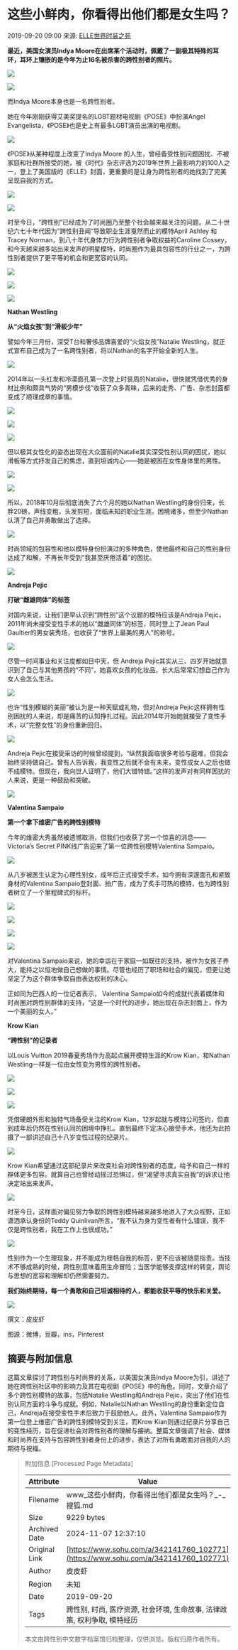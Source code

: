 # 这些小鲜肉，你看得出他们都是女生吗？

2019-09-20 09:00 来源: [ELLE世界时装之苑](https://www.sohu.com/?spm=smpc.content-abroad.content.1.17309829725638shye34)

**最近，美国女演员Indya Moore在出席某个活动时，佩戴了一副极其特殊的耳环，耳环上镶嵌的是今年为止16名被杀害的跨性别者的照片。**

![](http://5b0988e595225.cdn.sohucs.com/images/20190920/0a8b8e8c39904515b86de32a1b51530e.jpeg)

![](http://5b0988e595225.cdn.sohucs.com/images/20190920/c8b240e8f3a64b7f9151074aa9871543.jpeg)

而Indya Moore本身也是一名跨性别者。

她在今年刚刚获得艾美奖提名的LGBT题材电视剧《POSE》中扮演Angel Evangelista，《POSE》也是史上有最多LGBT演员出演的电视剧。

![](http://5b0988e595225.cdn.sohucs.com/images/20190920/20b667109306436ab76305acd6233bab.jpeg)

《POSE》从某种程度上改变了Indya Moore 的人生，曾经备受性别问题困扰、不被家庭和社群所接受的她，被《时代》杂志评选为2019年世界上最影响力的100人之一，登上了美国版的《ELLE》封面，更重要的是让身为跨性别者的她找到了完美呈现自我的方式。

![](http://5b0988e595225.cdn.sohucs.com/images/20190920/9585fca61af44a5b87a7f17fbe411038.jpeg)

![](http://5b0988e595225.cdn.sohucs.com/images/20190920/b16d997bb5fa45ec80bae362e95e7718.jpeg)

时至今日，“跨性别”已经成为了时尚圈乃至整个社会越来越关注的问题。从二十世纪六七十年代因为“跨性别丑闻”导致职业生涯戛然而止的模特April Ashley 和Tracey Norman，到八十年代身体力行为跨性别者争取权益的Caroline Cossey，和今天越来越多站出来发声的明星模特，时尚圈作为最具包容性的行业之一，为跨性别者提供了更平等的机会和更宽容的认同。

![](http://5b0988e595225.cdn.sohucs.com/images/20190920/5c5d3c78bc6d4741aa907b33a953bc10.jpeg)

![](http://5b0988e595225.cdn.sohucs.com/images/20190920/02078f26f36c40b2b4833447ed4de3fc.jpeg)

![](http://5b0988e595225.cdn.sohucs.com/images/20190920/e04f5bab1e374d26b7fade1069f6e493.jpeg)

**Nathan Westling**

**从“火焰女孩”到“滑板少年”**

譬如今年三月份，深受T台和奢侈品牌喜爱的“火焰女孩”Natalie Westling，就正式宣布自己成为了一名跨性别者，将以Nathan的名字开始全新的人生。

![](http://5b0988e595225.cdn.sohucs.com/images/20190920/b7612567a52349ea923fa1cbde14af8d.jpeg)

2014年以一头红发和冷漠面孔第一次登上时装周的Natalie，很快就凭借优秀的身材比例和颇具气势的“男模步伐”收获了众多青睐，后来的走秀、广告、杂志封面都变成了顺理成章的事情。

![](http://5b0988e595225.cdn.sohucs.com/images/20190920/b49091c8aad04ceb978ec08e9f28e3a6.jpeg)

![](http://5b0988e595225.cdn.sohucs.com/images/20190920/a1933ad2ba2a49799c660acb087a048e.jpeg)

![](http://5b0988e595225.cdn.sohucs.com/images/20190920/f1344ec0587a4a30a541edbb91583a68.jpeg)

但以极其女性化的姿态出现在大众面前的Natalie其实深受性别认同的困扰，她以滑板等方式抒发自己的焦虑，直到坦诚内心——她是被困在女性身体里的男性。

![](http://5b0988e595225.cdn.sohucs.com/images/20190920/fb1c6d113c9a4293b1158cdf2734cc2c.jpeg)

![](http://5b0988e595225.cdn.sohucs.com/images/20190920/7de767d3ab9040319e459d8f2c333553.jpeg)

所以，2018年10月后彻底消失了六个月的她以Nathan Westling的身份归来，长胖20磅，声线变粗，头发剪短，面临未知的职业生涯。困境诸多，但至少Nathan认清了自己并勇敢做出了选择。

![](http://5b0988e595225.cdn.sohucs.com/images/20190920/32afbed3cdc74d75bb1ebb43048e257a.jpeg)

时尚领域的包容性和他以模特身份扮演过的多种角色，使他最终和自己的性别身份达成了和解，不再长年受到“我甚至厌倦活着”的困扰。

![](http://5b0988e595225.cdn.sohucs.com/images/20190920/70928eac456b4df3bc96f73caf9f52d3.jpeg)

**Andreja Pejic**

**打破“雌雄同体”的标签**

对国内来说，让我们更早认识到“跨性别”这个议题的模特应该是Andreja Pejic，2011年尚未接受变性手术的她以“雌雄同体”的标签，同时登上了Jean Paul Gaultier的男女装秀场，也收获了“世界上最美的男人”的称号。

![](http://5b0988e595225.cdn.sohucs.com/images/20190920/8880278e7d4947af986833ce27112749.jpeg)

尽管一时间事业和关注度都如日中天，但 Andreja Pejic其实从三、四岁开始就意识到了自己与其他男孩的“不同”，她喜欢女孩的化妆品，长大后常常幻想自己作为女人会怎么生活。

![](http://5b0988e595225.cdn.sohucs.com/images/20190920/543f3812600e4da09441dfad5c2d81f4.jpeg)

也许“性别模糊的美丽”被认为是一种天赋或礼物，但对Andreja Pejic这样拥有性别困扰的人来说，却是痛苦的认知挣扎过程。因此2014年开始她就接受了变性手术，以“完整女性”的身份重新回归。

![](http://5b0988e595225.cdn.sohucs.com/images/20190920/46fc2767f20e416ba6a0c90bf711e65e.jpeg)

Andreja Pejic在接受采访的时候曾经提到，“纵然我面临很多考验与磨难，但我会始终坚持做自己。曾有人告诉我，我变性之后就不会有未来，变性成女人之后也做不成模特。但现在，我向世人证明了，他们大错特错。”这样的发声对有同样困扰的人来说，更是一种鼓励和突破。

![](http://5b0988e595225.cdn.sohucs.com/images/20190920/6d73eb6de17949a18f4594f527d57a69.jpeg)

**Valentina Sampaio**

**第一个拿下维密广告的跨性别模特**

今年的维密大秀虽然被遗憾取消，但我们也收获了另一个惊喜的消息——Victoria’s Secret PINK线广告迎来了第一位跨性别模特Valentina Sampaio。

![](http://5b0988e595225.cdn.sohucs.com/images/20190920/dd75b5c2288d4154a7a7f2c07f7649c5.jpeg)

从八岁被医生认定为心理性别女，成年后正式接受手术，如今拥有深邃面孔和紧致身材的Valentina Sampaio登封面、拍广告，成为了炙手可热的模特，也为跨性别者树立了一个里程碑式的标杆。

![](http://5b0988e595225.cdn.sohucs.com/images/20190920/879acab1f8db4837891d64e4edc318f1.jpeg)

![](http://5b0988e595225.cdn.sohucs.com/images/20190920/21e49901f7e240e4a2b9787f188c3eb0.jpeg)

![](http://5b0988e595225.cdn.sohucs.com/images/20190920/bfd17b27184942eeb53c755d681ec66c.jpeg)

![](http://5b0988e595225.cdn.sohucs.com/images/20190920/aa82b135694f4e678682287eba6e8e08.jpeg)

对Valentina Sampaio来说，她的幸运在于家庭一如既往的支持，被作为女孩子养大，能持之以恒地做自己想做的事情。尽管也经历了职场和社会的偏见，但更让她坚定了为这个群体争取自由表达权利的决心。

正如同为巴西人的一位记者表示， Valentina Sampaio如今的成就代表着媒体和时尚圈对跨性别群体的支持，“这是一个时代的进步，她出现在杂志封面上，作为一个美丽的女人。”

**Krow Kian**

**“跨性别”的记录者**

以Louis Vuitton 2019春夏秀场作为高起点展开模特生涯的Krow Kian，和Nathan Westling一样是一位由女性变为男性的跨性别者。

![](http://5b0988e595225.cdn.sohucs.com/images/20190920/2eec7405662e46d8b905367d3cc35b1c.jpeg)

![](http://5b0988e595225.cdn.sohucs.com/images/20190920/245113d1aba44b21bb53b7d38c77a8cf.jpeg)

![](http://5b0988e595225.cdn.sohucs.com/images/20190920/82ac87a68ecc4afd92b343be4947616c.jpeg)

凭借硬朗外形和独特气场备受关注的Krow Kian，12岁起就与模特公司签约，但直到成年后仍然在性别认同的困境中挣扎。直到最终下定决心接受手术，他还为此拍摄了一部讲述自己十八岁变性过程的纪录片。

![](http://5b0988e595225.cdn.sohucs.com/images/20190920/e109ea7b82074c75bbf400071a21594d.jpeg)

Krow Kian希望通过这部纪录片来改变社会对跨性别者的态度，给予和自己一样的群体更多包容。就算自己也曾经动摇过恐惧过，但“渴望寻求真实自我”的诉求让他决定站出来发声。

![](http://5b0988e595225.cdn.sohucs.com/images/20190920/27e849f1044a42bfa5a29e3ed86f634a.jpeg)

时至今日，这样面对偏见努力争取的跨性别模特越来越多地进入了大众视野，正如潇洒承认身份的Teddy Quinlivan所言，“我不认为身为变性者有什么错误，我不仅是跨性别者，我在工作上也很成功。”

![](http://5b0988e595225.cdn.sohucs.com/images/20190920/baab71bb57934819ab224550e5657013.jpeg)

性别作为一个生理现象，并不能成为桎梏自我的标签，更不应该被随意指责。当技术不够成熟的时候，跨性别意味着用生命冒险；当医学能够支撑这样的转变，舆论与思想的宽容和理解却仍然需要努力。

**我们始终期待，每一个勇敢和自己坦诚相待的人，都能收获平等的快乐和关爱。**

![](http://5b0988e595225.cdn.sohucs.com/images/20190920/cf807cfc9b56469992d66eba9ea47f7d.png)

撰文：皮皮虾

图源：微博，豆瓣，ins，Pinterest

## 摘要与附加信息

<!-- tcd_abstract -->
这篇文章探讨了跨性别与时尚界的关系，以美国女演员Indya Moore为引，讲述了她在跨性别社区中的影响力及其在电视剧《POSE》中的角色。同时，文章介绍了多个跨性别模特的故事，包括Natalie Westling和Andreja Pejic，突出了他们在性别认同方面的斗争与成就。例如，Natalie以Nathan Westling的身份重新定位自己，Andreja在接受变性手术后致力于鼓励他人。此外，Valentina Sampaio作为第一位登上维密广告的跨性别模特受到关注，而Krow Kian则通过纪录片分享自己的变性经历，旨在促进社会对跨性别者的理解与接纳。整篇文章强调了社会、媒体和时尚界在支持与包容跨性别者身份上的进步，表达了对所有勇敢面对自我的人的期待与祝福。
<!-- tcd_abstract_end -->

> 附加信息 [Processed Page Metadata]
>
> | Attribute       | Value                                  |
> |-----------------|----------------------------------------|
> | Filename        | www_这些小鲜肉，你看得出他们都是女生吗？_-_搜狐.md                             |
> | Size            | 9229 bytes                           |
> | Archived Date   | 2024-11-07 12:37:10                             |
> | Original Link   | [https://www.sohu.com/a/342141760_102771](https://www.sohu.com/a/342141760_102771)                       |
> | Author          | 皮皮虾                               |
> | Region          | 未知                               |
> | Date            | 2019-09-20                                 |
> | Tags            | 跨性别, 时尚, 医疗资源, 社会环境, 生命故事, 法律政策, 权利争取, 模特经历                                 |
>
> 本文由跨性别中文数字档案馆归档整理，仅供浏览。版权归原作者所有。
>